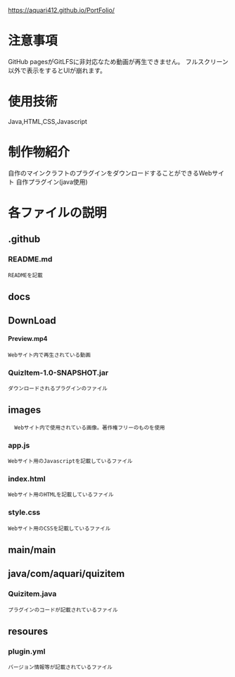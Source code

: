 https://aquari412.github.io/PortFolio/
# 注意事項
 GitHub pagesがGitLFSに非対応なため動画が再生できません。
 フルスクリーン以外で表示をするとUIが崩れます。
# 使用技術
Java,HTML,CSS,Javascript

# 制作物紹介
自作のマインクラフトのプラグインをダウンロードすることができるWebサイト
自作プラグイン(java使用)

# 各ファイルの説明

## .github
### README.md
    READMEを記載
## docs
## DownLoad
#### Preview.mp4
    Webサイト内で再生されている動画
### QuizItem-1.0-SNAPSHOT.jar
    ダウンロードされるプラグインのファイル
## images
      Webサイト内で使用されている画像。著作権フリーのものを使用
### app.js
    Webサイト用のJavascriptを記載しているファイル
  ### index.html
    Webサイト用のHTMLを記載しているファイル
  ### style.css
  
    Webサイト用のCSSを記載しているファイル
## main/main
  ## java/com/aquari/quizitem
  ### Quizitem.java
    プラグインのコードが記載されているファイル
## resoures
  ### plugin.yml
    バージョン情報等が記載されているファイル
      
